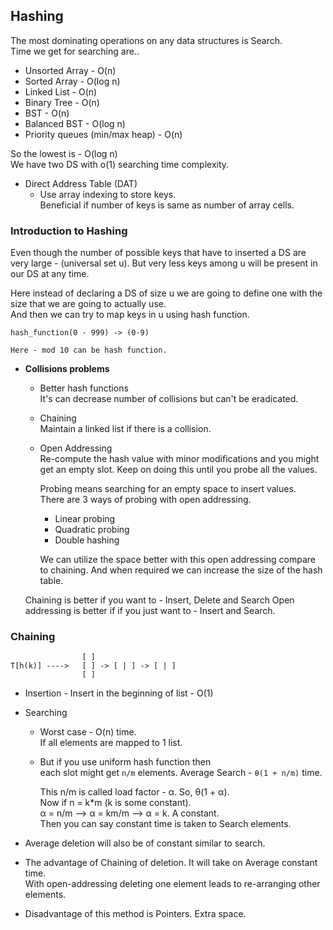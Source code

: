 ## Hashing
The most dominating operations on any data structures is Search.  
Time we get for searching are..  
- Unsorted Array - O(n)
- Sorted Array - O(log n)
- Linked List - O(n)
- Binary Tree - O(n)
- BST - O(n)
- Balanced BST - O(log n)
- Priority queues (min/max heap) - O(n)

So the lowest is - O(log n)  
We have two DS with o(1) searching time complexity.  
- Direct Address Table (DAT)
  - Use array indexing to store keys.  
    Beneficial if number of keys is same as number of array cells.

### Introduction to Hashing
Even though the number of possible keys that have to inserted a DS are very
large - (universal set u). But very less keys among u will be present in our DS
at any time.

Here instead of declaring a DS of size u we are going to define one with the
size that we are going to actually use.  
And then we can try to map keys in u using hash function.  
```
hash_function(0 - 999) -> (0-9)

Here - mod 10 can be hash function.
```

- **Collisions problems**  
  - Better hash functions  
    It's can decrease number of collisions but can't be eradicated.
  
  - Chaining  
    Maintain a linked list if there is a collision.

  - Open Addressing  
    Re-compute the hash value with minor modifications and you might get an
    empty slot. Keep on doing this until you probe all the values.  

    Probing means searching for an empty space to insert values.  
    There are 3 ways of probing with open addressing.  
    - Linear probing
    - Quadratic probing
    - Double hashing
    
    We can utilize the space better with this open addressing compare to chaining.
    And when required we can increase the size of the hash table.

  Chaining is better if you want to - Insert, Delete and Search
  Open addressing is better if if you just want to - Insert and Search. 

### Chaining
```
                [ ]
T[h(k)] ---->   [ ] -> [ | ] -> [ | ]
                [ ] 
```
- Insertion - Insert in the beginning of list - O(1)
- Searching  
  - Worst case - O(n) time.  
    If all elements are mapped to 1 list.
  
  - But if you use uniform hash function then  
    each slot might get `n/m` elements.
    Average Search - `θ(1 + n/m)` time.  
    
    This n/m is called load factor - α. So, θ(1 + α).  
    Now if n = k*m (k is some constant).  
    α = n/m --> α = km/m --> α = k. A constant.  
    Then you can say constant time is taken to Search elements.  

- Average deletion will also be of constant similar to search.

- The advantage of Chaining of deletion. It will take on Average constant time.  
  With open-addressing deleting one element leads to re-arranging other elements.  

- Disadvantage of this method is Pointers. Extra space.
